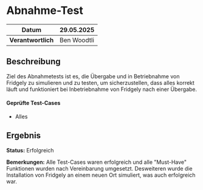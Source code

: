 # Abnahme-Test

| **Datum**          | 29.05.2025       |
|---------------------|------------------|
| **Verantwortlich**  | Ben Woodtli      |

## Beschreibung 
Ziel des Abnahmetests ist es, die Übergabe und in Betriebnahme von Fridgely zu simulieren und zu testen, um sicherzustellen, dass alles korrekt läuft und funktioniert bei Inbetriebnahme von Fridgely nach einer Übergabe.

#### Geprüfte Test-Cases
- Alles


## Ergebnis
**Status:** Erfolgreich

**Bemerkungen:** Alle Test-Cases waren erfolgreich und alle "Must-Have" Funktionen wurden nach Vereinbarung umgesetzt.
Desweiteren wurde die Installation von Fridgely an einem neuen Ort simuliert, was auch erfolgreich war.